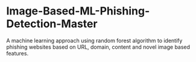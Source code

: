 # Image-Based-ML-Phishing-Detection-Master
A machine learning approach using random forest algorithm to identify phishing websites based on URL, domain, content and novel image based features.
